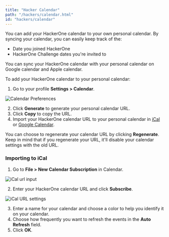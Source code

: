 ```yaml
---
title: "Hacker Calendar"
path: "/hackers/calendar.html"
id: "hackers/calendar"
---
```


You can add your HackerOne calendar to your own personal calendar. By syncing your calendar, you can easily keep track of the:
* Date you joined HackerOne
* HackerOne Challenge dates you're invited to

You can sync your HackerOne calendar with your personal calendar on Google calendar and Apple calendar.

To add your HackerOne calendar to your personal calendar:
1. Go to your profile **Settings > Calendar**.

![Calendar Preferences](./images/hacker-calendar-1.png)

2. Click **Generate** to generate your personal calendar URL.
3. Click **Copy** to copy the URL.
4. Import your HackerOne calendar URL to your personal calendar in [iCal](#iCal) or [Google Calendar](#Google).

You can choose to regenerate your calendar URL by clicking **Regenerate**. Keep in mind that if you regenerate your URL, it'll disable your calendar settings with the old URL.

<h3 id="iCal">Importing to iCal</h3>

1. Go to **File > New Calendar Subscription** in Calendar.

![iCal url input](./images/hacker-calendar-2.png)

2. Enter your HackerOne calendar URL and click **Subscribe**.

![iCal URL settings](./images/hacker-calendar-3.png)

3. Enter a name for your calendar and choose a color to help you identify it on your calendar.
4. Choose how frequently you want to refresh the events in the **Auto Refresh** field.
5. Click **OK**.















